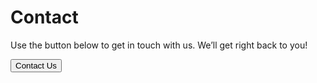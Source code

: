 ---
---
# Contact

Use the button below to get in touch with us.
We’ll get right back to you!

<form method="GET" action="https://forms.gle/6ysCNRU9SaEzme7c7">
    <input class="chcontact" type="submit" value="Contact Us" />
</form>
